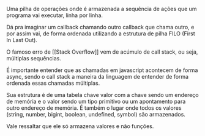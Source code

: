 Uma pilha de operações onde é armazenada a sequência de ações que um programa vai executar, linha por linha. 

Dá pra imaginar um callback chamando outro callback que chama outro, e por assim vai, de forma ordenada utilizando a estrutura de pilha FILO (First In Last Out).

O famoso erro de [[Stack Overflow]] vem de acúmulo de call stack, ou seja, múltiplas sequências.

É importante entender que as chamadas em javascript acontecem de forma async, sendo o call stack a maneira da linguagem de entender de forma ordenada essas chamadas múltiplas.

Sua estrutura é de uma tabela chave valor com a chave sendo um endereço de memória e o valor sendo um tipo primitivo ou um apontamento para outro endereço de memória. É também o lugar onde todos os valores (string, number, bigint, boolean, undefined, symbol) são armazenados.

Vale ressaltar que ele só armazena valores e não funções.